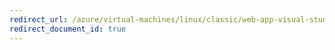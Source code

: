 ```yaml
---
redirect_url: /azure/virtual-machines/linux/classic/web-app-visual-studio
redirect_document_id: true
---
```

